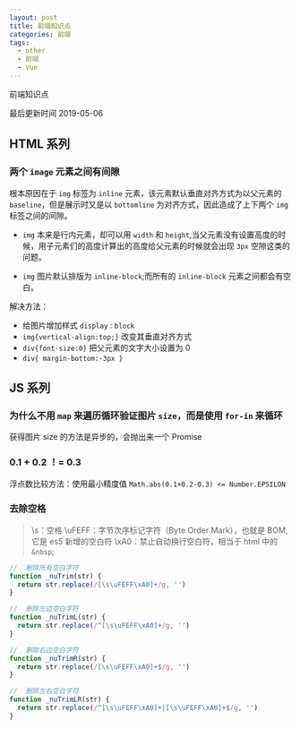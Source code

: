 ```yaml
---
layout: post
title: 前端知识点
categories: 前端
tags:
  - other
  - 前端
  - Vue
---
```


前端知识点

最后更新时间 2019-05-06

<!-- more -->

## HTML 系列

### 两个 `image` 元素之间有间隙

根本原因在于 `img` 标签为 `inline` 元素，该元素默认垂直对齐方式为以父元素的 `baseline`，但是展示时又是以 `bottomline` 为对齐方式，因此造成了上下两个 `img` 标签之间的间隙。

- `img` 本来是行内元素，却可以用 `width` 和 `height`,当父元素没有设置高度的时候，用子元素们的高度计算出的高度给父元素的时候就会出现 `3px` 空隙这类的问题。

- `img` 图片默认排版为 `inline-block`;而所有的 `inline-block` 元素之间都会有空白。

解决方法：

- 给图片增加样式 `display：block`
- `img{vertical-align:top;}` 改变其垂直对齐方式
- `div{font-size:0}` 把父元素的文字大小设置为 0
- `div{ margin-bottom:-3px }`

## JS 系列

### 为什么不用 `map` 来遍历循环验证图片 `size`，而是使用 `for-in` 来循环

获得图片 size 的方法是异步的，会抛出来一个 Promise

### 0.1 + 0.2 ！= 0.3

浮点数比较方法：使用最小精度值
`Math.abs(0.1+0.2-0.3) <= Number.EPSILON`

### 去除空格

> \s：空格
> \uFEFF：字节次序标记字符（Byte Order Mark），也就是 BOM,它是 es5 新增的空白符
> \xA0：禁止自动换行空白符，相当于 html 中的 `&nbsp`;

```js
//  删除所有空白字符
function _nuTrim(str) {
  return str.replace(/[\s\uFEFF\xA0]+/g, '')
}

//  删除左边空白字符
function _nuTrimL(str) {
  return str.replace(/^[\s\uFEFF\xA0]+/g, '')
}

//  删除右边空白字符
function _nuTrimR(str) {
  return str.replace(/[\s\uFEFF\xA0]+$/g, '')
}

//  删除左右空白字符
function _nuTrimLR(str) {
  return str.replace(/^[\s\uFEFF\xA0]+|[\s\uFEFF\xA0]+$/g, '')
}
```
